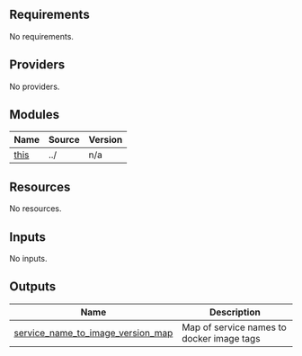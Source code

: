 ## Requirements

No requirements.

## Providers

No providers.

## Modules

| Name | Source | Version |
|------|--------|---------|
| <a name="module_this"></a> [this](#module\_this) | ../ | n/a |

## Resources

No resources.

## Inputs

No inputs.

## Outputs

| Name | Description |
|------|-------------|
| <a name="output_service_name_to_image_version_map"></a> [service\_name\_to\_image\_version\_map](#output\_service\_name\_to\_image\_version\_map) | Map of service names to docker image tags |

